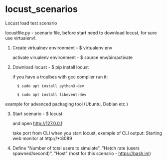 # locust_scenarios
Locust load test scenario

locustfile.py - scenario file, before start need to download locust, for sure use virtualenv!.

1. Create virtualnev environment - $ virtualenv env
   
   activate virualenv environment - $ source env/bin/activate

2. Download locust - $ pip install locust
   
   if you have a troulbes with gcc compiler run it: 
         
         $ sudo apt install python3-dev
         
         $ sudo apt install libevent-dev
   
example for advanced packaging tool (Ubuntu, Debian etc.)

3. Start scenario - $ locust 
   
   and open http://127.0.0.1
   
   take port from CLI when you start locust, exemple of CLI output: Starting web monitor at http://*:8089
   
4. Define "Number of total users to simulate", "Hatch rate (users spawned/second)", "Host" (host for this scenario - https://bash.im)
